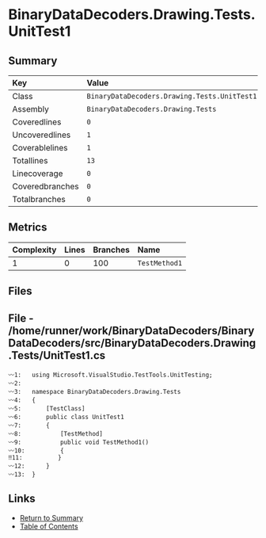 ﻿# BinaryDataDecoders.Drawing.Tests.UnitTest1

## Summary

| Key             | Value                                        |
| :-------------- | :------------------------------------------- |
| Class           | `BinaryDataDecoders.Drawing.Tests.UnitTest1` |
| Assembly        | `BinaryDataDecoders.Drawing.Tests`           |
| Coveredlines    | `0`                                          |
| Uncoveredlines  | `1`                                          |
| Coverablelines  | `1`                                          |
| Totallines      | `13`                                         |
| Linecoverage    | `0`                                          |
| Coveredbranches | `0`                                          |
| Totalbranches   | `0`                                          |

## Metrics

| Complexity | Lines | Branches | Name          |
| :--------- | :---- | :------- | :------------ |
| 1          | 0     | 100      | `TestMethod1` |

## Files

## File - /home/runner/work/BinaryDataDecoders/BinaryDataDecoders/src/BinaryDataDecoders.Drawing.Tests/UnitTest1.cs

```CSharp
〰1:   using Microsoft.VisualStudio.TestTools.UnitTesting;
〰2:   
〰3:   namespace BinaryDataDecoders.Drawing.Tests
〰4:   {
〰5:       [TestClass]
〰6:       public class UnitTest1
〰7:       {
〰8:           [TestMethod]
〰9:           public void TestMethod1()
〰10:          {
‼11:          }
〰12:      }
〰13:  }
```

## Links

* [Return to Summary](Summary.md)
* [Table of Contents](../TOC.md)

